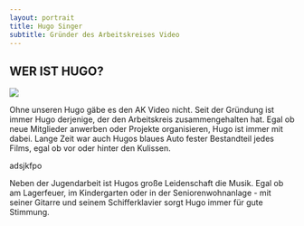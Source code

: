 ```yaml
---
layout: portrait
title: Hugo Singer
subtitle: Gründer des Arbeitskreises Video
---
```


## WER IST HUGO?

![](/assets/img/uploads/hugo-singer_2.jpg)

Ohne unseren Hugo gäbe es den AK Video nicht. Seit der Gründung ist immer Hugo derjenige, der den Arbeitskreis zusammengehalten hat. Egal ob neue Mitglieder anwerben oder Projekte organisieren, Hugo ist immer mit dabei. Lange Zeit war auch Hugos blaues Auto fester Bestandteil jedes Films, egal ob vor oder hinter den Kulissen.

adsjkfpo

Neben der Jugendarbeit ist Hugos große Leidenschaft die Musik. Egal ob am Lagerfeuer, im Kindergarten oder in der Seniorenwohnanlage - mit seiner Gitarre und seinem Schifferklavier sorgt Hugo immer für gute Stimmung.
